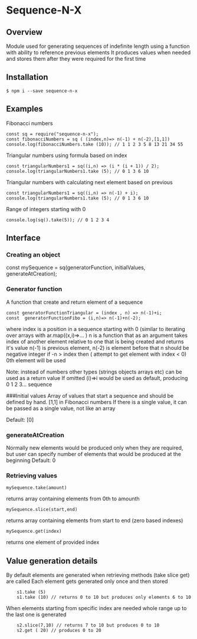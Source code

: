 # Sequence-N-X
## Overview
Module used for generating sequences of indefinite length using a function with ability to reference previous elements
It produces values when needed and stores them after they were required for the first time


## Installation
```
$ npm i --save sequence-n-x
```

## Examples

Fibonacci numbers
```
const sq = require("sequence-n-x");
const fibonacciNumbers = sq ( (index,n)=> n(-1) + n(-2),[1,1])
console.log(fibonacciNumbers.take (10)); // 1 1 2 3 5 8 13 21 34 55
```

Triangular numbers using formula based on index
```
const triangularNumbers1 = sq((i,n) => (i * (i + 1)) / 2);
console.log(triangularNumbers1.take (5); // 0 1 3 6 10
```

Triangular numbers with calculating next element based on previous
```
const triangularNumbers1 = sq((i,n) => n(-1) + i);
console.log(triangularNumbers1.take (5); // 0 1 3 6 10
```

Range of integers starting with 0
```
console.log(sq().take(5)); // 0 1 2 3 4
```

## Interface

### Creating an object
const mySequence = sq(generatorFunction, initialValues, generateAtCreation);

### Generator function
A function that create and return element of a sequence
```
const generatorFunctionTriangular = (index , n) => n(-1)+i;
const  generatorFunctionFibo = (i,n)=> n(-1)+n(-2);
```
where
    index is a position in a sequence starting with 0 (similar to iterating over arrays with ar.map((x,i)=>... )
    n is a function that as an argument takes index of another element relative to one that is being created and returns it's value
        n(-1) is previous element, n(-2) is element before that
        n should be negative integer
        if -n > index then ( attempt to get element with index < 0) 0th element will be used


Note: instead of numbers other types (strings objects arrays etc) can be used as a return value
If omitted (i)=>i would be used as default, producing 0 1 2 3... sequence

###Initial values
Array of values that start a sequence and should be defined by hand. [1,1] in Fibonacci numbers
If there is a single value, it can be passed as a single value, not like an array

Default: [0]

### generateAtCreation
Normally new elements would be produced only when they are required, but user can specify number of elements that would be produced at the beginning
Default: 0

### Retrieving values
```
mySequence.take(amount)
```
returns array containing elements from 0th to amounth
```
mySequence.slice(start,end)
```
returns array containing elements from start to end (zero based indexes)
```
mySequence.get(index)
```
returns one element of provided index

## Value generation details
By default elements are generated when retrieving methods (take slice get) are called
Each element gets generated only once and then stored
```
    s1.take (5)
    s1.take (10) // returns 0 to 10 but produces only elements 6 to 10
```

When elements starting from specific index are needed whole range up to the last one is generated
```
    s2.slice(7,10) // returns 7 to 10 but produces 0 to 10
    s2.get ( 20) // produces 0 to 20
```